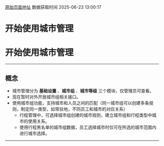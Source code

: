 [原始页面地址](https://docs.ekuaibao.com/docs/open-api/city/info)
数据获取时间 2025-06-23 13:00:17

# 开始使用城市管理

# 开始使用城市管理

* * *

## 概念​

  * 城市管理分为 **基础设置** 、**城市组** 、**城市等级** 三个模块，仅管理员可查看。
  * 现在暂时对外开放城市组相关接口。
  * 使用城市组功能，支持城市和人员之间的匹配（同一城市组可以创建多条规则，制定同一类型，如常驻地，不同员工和城市的对应关系） 
    * 行程管理中，可选择城市组创建的城市规则，建立城市组和行程类型中城市的使用关系。
    * 使用行程黑名单的城市组数据，员工选择城市时仅可在所选的城市范围内进行城市选择。



* * *
